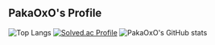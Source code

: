 ## **PakaOxO's Profile**

![Top Langs](https://github-readme-stats.vercel.app/api/top-langs/?username=PakaOxO&layout=compact&theme=gruvbox)
[![Solved.ac Profile](http://mazassumnida.wtf/api/v2/generate_badge?boj=koka)](https://solved.ac/koka/)
![PakaOxO's GitHub stats](https://github-readme-stats.vercel.app/api?username=PakaOxO&show_icons=true&theme=radical)<br>
